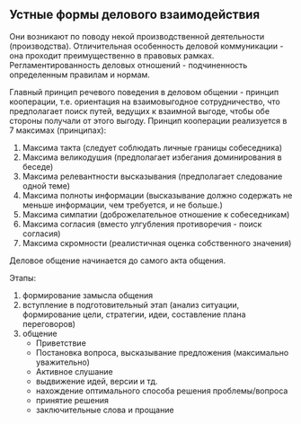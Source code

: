 ## Устные формы делового взаимодействия

Они возникают по поводу некой производственной деятельности (производства). 
Отличительная особенность деловой коммуникации - она проходит преимущественно в правовых рамках.
Регламентированность деловых отношений - подчиненность определенным правилам и нормам. 

Главный принцип речевого поведения в деловом общении - принцип кооперации, т.е. ориентация на взаимовыгодное сотрудничество, что предполагает поиск путей, ведущих к взаимной выгоде, чтобы обе стороны получали от этого выгоду. Принцип кооперации реализуется в 7 максимах (принципах):

1) Максима такта (следует соблюдать личные границы собеседника)
2) Максима великодушия (предполагает избегания доминирования в беседе)
3) Максима релевантности высказывания (предполагает следование одной теме)
4) Максима полноты информации (высказывание должно содержать не меньше информации, чем требуется, и не больше.)
5) Максима симпатии (доброжелательное отношение к собеседникам)
6) Максима согласия (вместо улгубления противоречия - поиск согласия)
7) Максима скромности (реалистичная оценка собственного значения)

Деловое общение начинается до самого акта общения. 

Этапы:
1) формирование замысла общения
2) вступление в подготовительный этап (анализ ситуации, формирование цели, стратегии, идеи, составление плана переговоров)
3) общение
	- Приветствие
	- Постановка вопроса, высказывание предложения (максимально уважительно)
	- Активное слушание
	- выдвижение идей, версии и тд.
	- нахождение оптимального способа решения проблемы/вопроса
	- принятие решения
	- заключительные слова и прощание